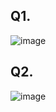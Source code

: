 ## Q1.
![image](https://user-images.githubusercontent.com/84062291/120578510-e69ebf80-c460-11eb-8073-ed1aecff5144.png)

## Q2.
![image](https://user-images.githubusercontent.com/84062291/120585971-a5f97300-c46d-11eb-87b3-27a26a981d49.png)
